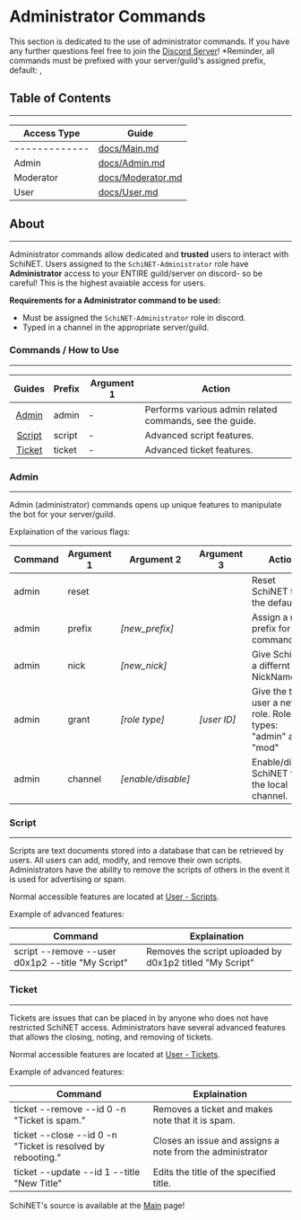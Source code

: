 # Administrator Commands

This section is dedicated to the use of administrator commands. If you have any further questions feel free to join the [Discord Server][discord_server]!
*Reminder, all commands must be prefixed with your server/guild's assigned prefix, default: ,

## Table of Contents

---
| Access Type | Guide  |
| ------ | ------ |
|------------- | [docs/Main.md][MainDoc] |
| Admin | [docs/Admin.md][AdminDoc] |
| Moderator | [docs/Moderator.md][ModeratorDoc] |
| User | [docs/User.md][UserDoc] |

## About

---

Administrator commands allow dedicated and **trusted** users to interact with SchiNET. Users assigned to the `SchiNET-Administrator` role have **Administrator** access to your ENTIRE guild/server on discord- so be careful!
This is the highest avaiable access for users.

__Requirements for a Administrator command to be used:__

* Must be assigned the `SchiNET-Administrator` role in discord.
* Typed in a channel in the appropriate server/guild.

### Commands / How to Use

---

| Guides | Prefix | Argument 1 | Action |
|:------:| ------ | ------ | ------ |
| [Admin](#admin) | admin | - | Performs various admin related commands, see the guide. |
| [Script](#script) | script | - | Advanced script features. |
| [Ticket](#ticket) | ticket | - | Advanced ticket features. |

### Admin

---

Admin (administrator) commands opens up unique features to manipulate the bot for your server/guild.

Explaination of the various flags:

| Command | Argument 1 | Argument 2 | Argument 3 | Action |
| ------ | ------ | ------ | ------ | ------ |
| admin | reset | | | Reset SchiNET to the defaults. |
| admin | prefix | *[new_prefix]* | | Assign a new prefix for commands. |
| admin | nick | *[new_nick]* | | Give SchiNET a differnt NickName . |
| admin | grant | *[role type]* | *[user ID]* | Give the the user a new role. Role types: "admin" and "mod" |
| admin | channel | *[enable/disable]* | | Enable/disable SchiNET for the local channel. |

### Script

---

Scripts are text documents stored into a database that can be retrieved by users. All users can add, modify, and remove their own scripts. Administrators have the ability to remove the scripts of others in the event it is used for advertising or spam.

Normal accessible features are located at [User - Scripts][UserScripts].

Example of advanced features:

| Command | Explaination |
| ------ | ------ |
| script --remove --user d0x1p2 --title "My Script" | Removes the script uploaded by d0x1p2 titled "My Script"

### Ticket

---

Tickets are issues that can be placed in by anyone who does not have restricted SchiNET access. Administrators have several advanced features that allows the closing, noting, and removing of tickets.

Normal accessible features are located at [User - Tickets][UserTickets].

Example of advanced features:

| Command | Explaination |
| ------ | ------ |
| ticket --remove --id 0 -n "Ticket is spam." | Removes a ticket and makes note that it is spam. |
| ticket --close --id 0 -n "Ticket is resolved by rebooting." | Closes an issue and assigns a note from the administrator |
| ticket --update --id 1 --title "New Title" | Edits the title of the specified title. |

SchiNET's source is available at the [Main][Home] page!

[//]: # (Guide Links:)
[Home]: <https://github.com/d0x1p2/SchiNET/>
[MainDoc]: <https://github.com/d0x1p2/SchiNET/Main.md>
[AdminDoc]: <https://github.com/d0x1p2/SchiNET/docs/Admin.md>
[ModeratorDoc]: <https://github.com/d0x1p2/SchiNET/docs/Moderator.md>
[UserDoc]: <https://github.com/d0x1p2/SchiNET/docs/User.md>
[UserScripts]: <https://github.com/d0x1p2/SchiNET/docs/User.md#Script>
[UserTickets]: <https://github.com/d0x1p2/SchiNET/docs/User.md#Ticket>
[//]: # (Other Links:)
[discord_server]: <https://https://discord.gg/GpHDxx6>
